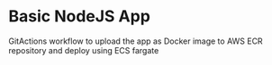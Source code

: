 # Basic NodeJS App
GitActions workflow to upload the app as Docker image to AWS ECR repository and deploy using ECS fargate
